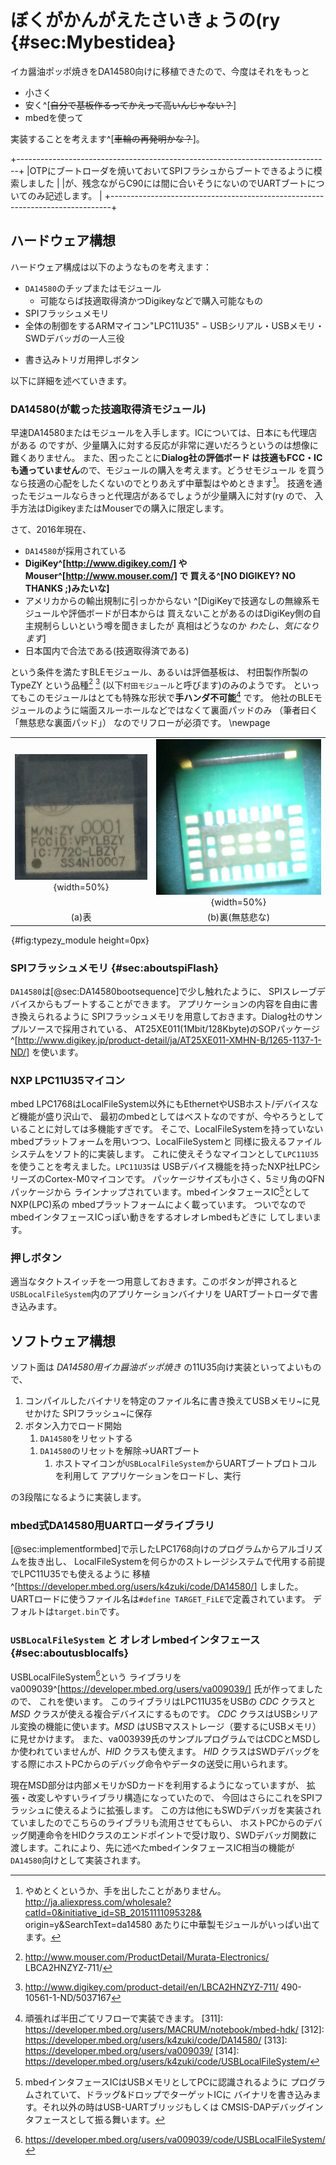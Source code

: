 
<!--
# NXP社LPC11U35とマイクロSDカードでイカ醤油*もどき*する
-->
# ぼくがかんがえたさいきょうの(ry {#sec:Mybestidea}
イカ醤油ポッポ焼きをDA14580向けに移植できたので、今度はそれをもっと

- 小さく
- 安く^[~~自分で基板作るってかえって高いんじゃない？~~]
- mbedを使って

実装することを考えます^[~~車輪の再発明かな？~~]。

<!-- _次の版で消す_ -->

+------------------------------------------------------------------------------+
|OTPにブートローダを焼いておいてSPIフラシュからブートできるように模索しました  |
|が、残念ながらC90には間に合いそうにないのでUARTブートについてのみ記述します。 |
+------------------------------------------------------------------------------+

## ハードウェア構想
ハードウェア構成は以下のようなものを考えます：

- `DA14580`のチップまたはモジュール
    - 可能ならば技適取得済かつDigikeyなどで購入可能なもの
- SPIフラッシュメモリ
- 全体の制御をするARMマイコン"LPC11U35"
    − USBシリアル・USBメモリ・SWDデバッガの一人三役
<!-- - マイクロSDカード -->
<!-- - SWDデバッグコネクタ -->
- 書き込みトリガ用押しボタン

以下に詳細を述べていきます。

### DA14580(が載った技適取得済モジュール)
早速DA14580またはモジュールを入手します。ICについては、日本にも代理店がある
のですが、少量購入に対する反応が非常に遅いだろうというのは想像に難くありません。
また、困ったことに**Dialog社の評価ボード
は技適もFCC・ICも通っていません**ので、モジュールの購入を考えます。どうせモジュール
を買うなら技適の心配をしたくないのでとりあえず中華製はやめときます[^notmadeinchina]。
技適を通ったモジュールならきっと代理店があるでしょうが少量購入に対す(ry ので、
入手方法はDigikeyまたはMouserでの購入に限定します。

さて、2016年現在、

- `DA14580`が採用されている
- **DigiKey^[http://www.digikey.com/] やMouser^[http://www.mouser.com/] で
買える^[NO DIGIKEY? NO THANKS ;)みたいな]**
- アメリカからの輸出規制に引っかからない
^[DigiKeyで技適なしの無線系モジュールや評価ボードが日本からは
買えないことがあるのはDigiKey側の自主規制らしいという噂を聞きましたが
真相はどうなのか _わたし、気になります_]
- 日本国内で合法である(技適取得済である)

という条件を満たすBLEモジュール、あるいは評価基板は、
村田製作所製のTypeZY
という品種[^ZYmouser] [^ZYdigikey] (以下`村田モジュール`と呼びます)のみのようです。
といってもこのモジュールはとても特殊な形状で**手ハンダ不可能**[^317]
です。
他社のBLEモジュールのように端面スルーホールなどではなくて裏面パッドのみ
（筆者曰く「無慈悲な裏面パッド」）
なのでリフローが必須です。
\newpage

|                                         |                                                |
|:---------------------------------------:|:----------------------------------------------:|
| ![](images/MurataModule.jpg){width=50%} | ![](images/MurataModule_bottom.jpg){width=50%} |
|                  (a)表                  |                (b)裏(無慈悲な)                 |
![村田製作所製 TypeZYモジュール](images/dummy.png){#fig:typezy_module height=0px}

### SPIフラッシュメモリ {#sec:aboutspiFlash}
`DA14580`は[@sec:DA14580bootsequence]で少し触れたように、
SPIスレーブデバイスからもブートすることができます。
アプリケーションの内容を自由に書き換えられるように
SPIフラッシュメモリを用意しておきます。Dialog社のサンプルソースで採用されている、
AT25XE011(1Mbit/128Kbyte)のSOPパッケージ
^[http://www.digikey.jp/product-detail/ja/AT25XE011-XMHN-B/1265-1137-1-ND/] を使います。

### NXP LPC11U35マイコン
mbed LPC1768はLocalFileSystem以外にもEthernetやUSBホスト/デバイスなど機能が盛り沢山で、
最初のmbedとしてはベストなのですが、今やろうとしていることに対しては多機能すぎです。
そこで、LocalFileSystemを持っていないmbedプラットフォームを用いつつ、LocalFileSystemと
同様に扱えるファイルシステムをソフト的に実装します。
これに使えそうなマイコンとして`LPC11U35`を使うことを考えました。`LPC11U35`は
USBデバイス機能を持ったNXP社LPCシリーズのCortex-M0マイコンです。
パッケージサイズも小さく、5ミリ角のQFNパッケージから
ラインナップされています。mbedインタフェースIC[^3]としてNXP(LPC)系の
mbedプラットフォームによく載っています。
ついでなのでmbedインタフェースICっぽい動きをするオレオレmbedもどきに
してしまいます。

<!-- ### マイクロSDカード
mbed.org上に上がっている各種ライブラリには、マイクロSDカードを扱うものもあります。
LocalFileSystemはmbed LPC1768/11U24の基板に実装されているSPIフラッシュメモリを
利用していますが、その部分のライブラリ類はMDK-ARMのフリー版ではコンパイルできないので、
マイクロSDカードで代替させる方法を考えます。 -->

### 押しボタン
適当なタクトスイッチを一つ用意しておきます。このボタンが押されると
`USBLocalFileSystem`内のアプリケーションバイナリを
UARTブートローダで書き込みます。

<!--
SPIフラッシュメモリに
ダウンロードし、その後
UARTブートローダで
セカンダリブートローダを
書き込みます。
 -->
## ソフトウェア構想
ソフト面は _DA14580用イカ醤油ポッポ焼き_ の11U35向け実装といってよいもので、
 <!-- *OTP書き込みをとりあえず諦めることにして、* -->

<!-- 1. PCでアプリケーションとセカンダリブートローダをコンパイル -
1回コンパイルしてmbedに保存しておけば大丈夫です。
ホストマイコンのフラッシュ領域にstatic constとして保存するという方法もあります。 -->
1. コンパイルしたバイナリを特定のファイル名に書き換えてUSBメモリ~に見せかけた
SPIフラッシュ~に保存
1. ボタン入力でロード開始
    1. `DA14580`をリセットする
    <!-- 1. ホストマイコンが`USBLocalFileSystem`に保存されたアプリケーションバイナリを
    SPIフラッシュに書き込む -->
    1. `DA14580`のリセットを解除→UARTブート
        1. ホストマイコンが`USBLocalFileSystem`からUARTブートプロトコルを利用して
        アプリケーションをロードし、実行
        <!-- セカンダリブートローダをロードする
        1. セカンダリブートローダがSPIフラッシュからアプリケーションをロードし、実行 -->

の3段階になるように実装します。

<!-- ### OTP書き込みは諦める？
実はがんばればできなくはないです。しかしながらリスク\
^[OTP書込みに失敗すると1個1,500円くらいするモジュールがパーになる]
が大きすぎるので諦めます。公式の評価ボードにはOTP書込み電圧を作る回路が
載っているのでそれを利用して焼くことは可能だと思います。
他にもOTPライタプログラムをUARTブートローダで書き込んだあとしかるべき
パケットを送りつければ焼いてくれるっぽいところまでソースを追いかけましたが、
その様子をデバッグできるのかわからないのでしばらくは置いておきます。

Table: （参考）OTP書き込み用パケットの構造

`Out/packet_t.md`{.include}
 -->
<!--
### DA14580用セカンダリブートローダ
`DA14580`は先述の通りOTPに何も書かれていなくてもアプリケーションをロード・実行
することができます。
しかし、この時使われるピンは予約されていて変更できません。自由にピン配置を決めるために
セカンダリブートローダのソースツリー一式がSDK内に用意されています。
セカンダリブートローダを使用するためには次のいずれかの方法で
SRAMに書き込まなければなりません：

1. OTPに書き込んでおいて、リセット時にSRAMにロードする -> **不採用**
1. ハードウェアブートローダを利用してSRAMにロードする -> _こっちを採用_

ただし、どちらにせよ、アプリケーションバイナリは
セカンダリが実行されるより前にSPIフラッシュに書き込まれている必要があります。
 -->

### mbed式DA14580用UARTローダライブラリ
[@sec:implementformbed]で示したLPC1768向けのプログラムからアルゴリズムを抜き出し、
LocalFileSystemを何らかのストレージシステムで代用する前提でLPC11U35でも使えるように
移植^[https://developer.mbed.org/users/k4zuki/code/DA14580/] しました。
UARTロードに使うファイル名は`#define TARGET_FiLE`で定義されています。
デフォルトは`target.bin`です。

### `USBLocalFileSystem` と オレオレmbedインタフェース {#sec:aboutusblocalfs}
USBLocalFileSystem[^315]という
ライブラリをva009039^[https://developer.mbed.org/users/va009039/] 氏が作ってましたので、
これを使います。
このライブラリはLPC11U35をUSBの _CDC_ クラスと _MSD_ クラスが使える複合デバイスにするものです。
_CDC_ クラスはUSBシリアル変換の機能に使います。_MSD_ はUSBマスストレージ（要するにUSBメモリ）
に見せかけます。
また、va003939氏のサンプルプログラムではCDCとMSDしか使われていませんが、_HID_ クラスも使えます。
_HID_ クラスはSWDデバッグをする際にホストPCからのデバッグ命令やデータの送受に用いられます。

現在MSD部分は内部メモリかSDカードを利用するようになっていますが、
拡張・改変しやすいライブラリ構造になっていたので、
今回はさらにこれをSPIフラッシュに使えるように拡張します。
この方は他にもSWDデバッガを実装されていましたのでこちらのライブラリも流用させてもらい、
ホストPCからのデバッグ関連命令をHIDクラスのエンドポイントで受け取り、SWDデバッガ関数に
渡します。これにより、先に述べたmbedインタフェースIC相当の機能が
`DA14580`向けとして実装されます。
<!--
### SPIフラッシュメモリにアプリケーションバイナリを書き込む
SPIフラッシュメモリを操作するライブラリを作った方が
いる^[https://developer.mbed.org/users/jyam/code/SPIFlashW25X40BV/]
ので、その成果を利用させてもらいます。

#### SPIメモリのデータ構造 {.unnumbered}
`DA14580`をSPIブートさせるときは、ハードウェアローダかセカンダリかにかかわらず
特定の構造で書き込まれていなければなりません。下記のようなヘッダ(header[0..7])をメモリの先頭に置く必要があります。

Table: SPIメモリのヘッダ構造

| Index     | value | comment                                          |
|:----------|:------|:-------------------------------------------------|
| header[0] | 0x70  | 'p'                                              |
| header[1] | 0x50  | 'P'                                              |
| header[2] | 0x00  | dummy[3]                                         |
| header[3] | 0x00  | dummy[2]                                         |
| header[4] | 0x00  | dummy[1]                                         |
| header[5] | 0x00  | dummy[0]                                         |
| header[6] | 0x00  | binary size MSB <- to be replaced to actual size |
| header[7] | 0x00  | binary size LSB <- to be replaced to actual size |
| data[]    | -     | application binary data                          |
 -->
<!-- --- -->

[^notmadeinchina]: やめとくというか、手を出したことがありません。
http://ja.aliexpress.com/wholesale?catId=0&initiative_id=SB_20151111095328&
origin=y&SearchText=da14580
あたりに中華製モジュールがいっぱい出てます。

[^1]: 買うだけで違法行為と断じてしまうのは、ちょっと語弊があります。
電波を出さない限りは（Lチカをするだけなら）使っても何も問題ないのですが、
電波暗室を所有している人以外は肝心のBLEで遊べないので、
おとなしく技適済モジュールを使いましょう。
村田モジュールを1個だけ買うと14ドルもするのでよいお値段と言えますが、
その価値はあると考えます。

[^ZYmouser]: http://www.mouser.com/ProductDetail/Murata-Electronics/
LBCA2HNZYZ-711/
[^ZYdigikey]: http://www.digikey.com/product-detail/en/LBCA2HNZYZ-711/
490-10561-1-ND/5037167
[^3]: mbedインタフェースICはUSBメモリとしてPCに認識されるように
プログラムされていて、ドラッグ\&ドロップでターゲットICに
バイナリを書き込みます。それ以外の時はUSB-UARTブリッジもしくは
CMSIS-DAPデバッグインタフェースとして振る舞います。

[^315]: https://developer.mbed.org/users/va009039/code/USBLocalFileSystem/
[^316]: http://www.digikey.com/product-detail/en/DA14580DEVKT-B/
1564-1000-ND など
[^317]: 頑張れば半田ごてリフローで実装できます。
[311]: https://developer.mbed.org/users/MACRUM/notebook/mbed-hdk/
[312]: https://developer.mbed.org/users/k4zuki/code/DA14580/
[313]: https://developer.mbed.org/users/va009039/
[314]: https://developer.mbed.org/users/k4zuki/code/USBLocalFileSystem/
